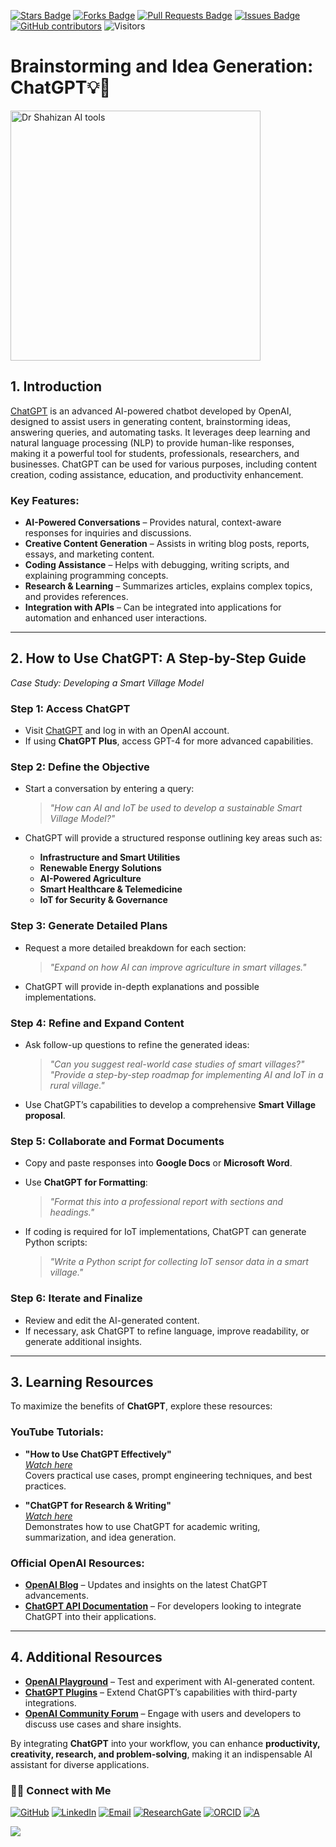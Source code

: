 <a href="https://github.com/drshahizan/short-course/stargazers"><img src="https://img.shields.io/github/stars/drshahizan/short-course" alt="Stars Badge"/></a>
<a href="https://github.com/drshahizan/short-course/network/members"><img src="https://img.shields.io/github/forks/drshahizan/short-course" alt="Forks Badge"/></a>
<a href="https://github.com/drshahizan/short-course/pulls"><img src="https://img.shields.io/github/issues-pr/drshahizan/short-course" alt="Pull Requests Badge"/></a>
<a href="https://github.com/drshahizan/short-course"><img src="https://img.shields.io/github/issues/drshahizan/short-course" alt="Issues Badge"/></a>
<a href="https://github.com/drshahizan/short-course/graphs/contributors"><img alt="GitHub contributors" src="https://img.shields.io/github/contributors/drshahizan/short-course?color=2b9348"></a>
![Visitors](https://api.visitorbadge.io/api/visitors?path=https%3A%2F%2Fgithub.com%2Fdrshahizan%2Fshort-course&labelColor=%23d9e3f0&countColor=%23697689&style=flat)

# Brainstorming and Idea Generation: ChatGPT💡🧠

<a href="https://github.com/drshahizan/short-course/blob/main/workshop/25AIwriting">
 <img src="https://cloudfront-us-east-2.images.arcpublishing.com/reuters/7CSYWBFPXNMV5MOYSEW6ULXWNU.jpg" alt="Dr Shahizan AI tools"  height="400">
</a>

## 1. Introduction

[ChatGPT](https://chat.openai.com/) is an advanced AI-powered chatbot developed by OpenAI, designed to assist users in generating content, brainstorming ideas, answering queries, and automating tasks. It leverages deep learning and natural language processing (NLP) to provide human-like responses, making it a powerful tool for students, professionals, researchers, and businesses. ChatGPT can be used for various purposes, including content creation, coding assistance, education, and productivity enhancement.

### **Key Features:**
- **AI-Powered Conversations** – Provides natural, context-aware responses for inquiries and discussions.
- **Creative Content Generation** – Assists in writing blog posts, reports, essays, and marketing content.
- **Coding Assistance** – Helps with debugging, writing scripts, and explaining programming concepts.
- **Research & Learning** – Summarizes articles, explains complex topics, and provides references.
- **Integration with APIs** – Can be integrated into applications for automation and enhanced user interactions.

---

## 2. How to Use ChatGPT: A Step-by-Step Guide

*Case Study: Developing a Smart Village Model*

### **Step 1: Access ChatGPT**
- Visit [ChatGPT](https://chat.openai.com/) and log in with an OpenAI account.
- If using **ChatGPT Plus**, access GPT-4 for more advanced capabilities.

### **Step 2: Define the Objective**
- Start a conversation by entering a query:
  > *"How can AI and IoT be used to develop a sustainable Smart Village Model?"*

- ChatGPT will provide a structured response outlining key areas such as:
  - **Infrastructure and Smart Utilities**
  - **Renewable Energy Solutions**
  - **AI-Powered Agriculture**
  - **Smart Healthcare & Telemedicine**
  - **IoT for Security & Governance**

### **Step 3: Generate Detailed Plans**
- Request a more detailed breakdown for each section:
  > *"Expand on how AI can improve agriculture in smart villages."*

- ChatGPT will provide in-depth explanations and possible implementations.

### **Step 4: Refine and Expand Content**
- Ask follow-up questions to refine the generated ideas:
  > *"Can you suggest real-world case studies of smart villages?"*
  > *"Provide a step-by-step roadmap for implementing AI and IoT in a rural village."*

- Use ChatGPT’s capabilities to develop a comprehensive **Smart Village proposal**.

### **Step 5: Collaborate and Format Documents**
- Copy and paste responses into **Google Docs** or **Microsoft Word**.
- Use **ChatGPT for Formatting**:
  > *"Format this into a professional report with sections and headings."*

- If coding is required for IoT implementations, ChatGPT can generate Python scripts:
  > *"Write a Python script for collecting IoT sensor data in a smart village."*

### **Step 6: Iterate and Finalize**
- Review and edit the AI-generated content.
- If necessary, ask ChatGPT to refine language, improve readability, or generate additional insights.

---

## 3. Learning Resources

To maximize the benefits of **ChatGPT**, explore these resources:

### **YouTube Tutorials:**
- **"How to Use ChatGPT Effectively"**  
  *[Watch here](https://www.youtube.com/results?search_query=how+to+use+chatgpt+effectively)*  
  Covers practical use cases, prompt engineering techniques, and best practices.

- **"ChatGPT for Research & Writing"**  
  *[Watch here](https://www.youtube.com/results?search_query=chatgpt+for+research+and+writing)*  
  Demonstrates how to use ChatGPT for academic writing, summarization, and idea generation.

### **Official OpenAI Resources:**
- **[OpenAI Blog](https://openai.com/blog/)** – Updates and insights on the latest ChatGPT advancements.
- **[ChatGPT API Documentation](https://platform.openai.com/docs/)** – For developers looking to integrate ChatGPT into their applications.

---

## 4. Additional Resources

- **[OpenAI Playground](https://platform.openai.com/playground/)** – Test and experiment with AI-generated content.
- **[ChatGPT Plugins](https://openai.com/chatgpt/plugins/)** – Extend ChatGPT’s capabilities with third-party integrations.
- **[OpenAI Community Forum](https://community.openai.com/)** – Engage with users and developers to discuss use cases and share insights.

By integrating **ChatGPT** into your workflow, you can enhance **productivity, creativity, research, and problem-solving**, making it an indispensable AI assistant for diverse applications.

### 🙌🏻 Connect with Me
<p align="left">
    <a href="https://github.com/drshahizan" target="_blank"><img alt="GitHub" src="https://img.shields.io/badge/-@drshahizan-181717?style=flat-square&logo=GitHub&logoColor=white"></a>
    <a href="https://www.linkedin.com/in/drshahizan" target="_blank"><img alt="LinkedIn" src="https://img.shields.io/badge/-drshahizan-blue?style=flat-square&logo=Linkedin&logoColor=white&link=https://www.linkedin.com/in/drshahizan/"></a>
    <a href="mailto:shahizan@utm.my" target="_blank"><img alt="Email" src="https://img.shields.io/badge/-shahizan@utm.my-c14438?style=flat-square&logo=Gmail&logoColor=white&link=mailto:shahizan@utm.my.com"></a>
    <a href="https://www.researchgate.net/profile/Mohd-Othman-28" target="_blank"><img alt="ResearchGate" src="https://img.shields.io/badge/-ResearchGate-00CCBB?style=flat-square&logo=ResearchGate&logoColor=white"></a>
    <a href="https://orcid.org/0000-0003-4261-1873" target="_blank"><img alt="ORCID" src="https://img.shields.io/badge/-ORCID-A6CE39?style=flat-square&logo=ORCID&logoColor=white"></a> 
 <a href="https://visitorbadge.io/status?path=https%3A%2F%2Fgithub.com%2Fdrshahizan" target="_blank"><img alt="A" src="https://api.visitorbadge.io/api/visitors?path=https%3A%2F%2Fgithub.com%2Fdrshahizan&labelColor=%23697689&countColor=%23555555&style=plastic"></a>
 
![](https://hit.yhype.me/github/profile?user_id=81284918)
</p>

